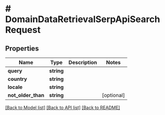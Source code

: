 # # DomainDataRetrievalSerpApiSearchRequest

## Properties

Name | Type | Description | Notes
------------ | ------------- | ------------- | -------------
**query** | **string** |  |
**country** | **string** |  |
**locale** | **string** |  |
**not_older_than** | **string** |  | [optional]

[[Back to Model list]](../../README.md#models) [[Back to API list]](../../README.md#endpoints) [[Back to README]](../../README.md)
